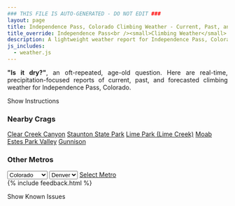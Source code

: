 ```yaml
---
### THIS FILE IS AUTO-GENERATED - DO NOT EDIT ###
layout: page
title: Independence Pass, Colorado Climbing Weather - Current, Past, and Forecasted Report
title_override: Independence Pass<br /><small>Climbing Weather</small>
description: A lightweight weather report for Independence Pass, Colorado. Optimized for slow internet connections.
js_includes:
  - weather.js
---
```


<section class="measure center lh-copy f5-ns f6 ph2 mv4" style="text-align: justify;">
<strong>"Is it dry?"</strong>, an oft-repeated, age-old question. Here are real-time,
precipitation-focused reports of current, past, and forecasted climbing weather for Independence Pass, Colorado.
</section>

<p id="settings-toggle" class="mw5 b center tc hover-light-red black-70 pointer">Show Instructions</p>
<section id="settings" class="overflow-hidden" style="display:none;">
    <div class="mv2 ph2 center">
        <div class="fn f6 tc pv2">
            <p class="measure lh-copy center"><strong>Show/hide hourly forecasts</strong> by clicking the desired day.</p>
            <hr class="mw5 p0 mv2 o-60 b0 bt b--light-red light-red bg-light-red">
            <p class="measure lh-copy center"><strong>Current and Past conditions</strong> are measured by the nearest weather station. <strong>Forecast conditions</strong> are calculated and polled separately.</p>
            <hr class="mw5 p0 mv2 o-60 b0 bt b--light-red light-red bg-light-red">
            <p class="measure lh-copy center"><strong>Having issues?</strong> Try <a id="clear-cache" class="no-underline relative fancy-link light-red hover-light-red" href="#">clearing the local cache</a>.</p>
            <hr class="mw5 p0 mv2 o-60 b0 bt b--light-red light-red bg-light-red">
            <p class="measure lh-copy center">Weather data sourced from <a class="no-underline fancy-link relative light-red" target="_blank" href="https://www.weather.gov/documentation/services-web-api">weather.gov</a>.</p>
        </div>
    </div>
</section>
<section id="weather" data-crag="independence-pass-colorado" class="mv4-ns mv3 ph2 center"></section>
<section id="nearby" class="tc lh-copy">
  <h3>Nearby Crags</h3>
<a class="nowrap no-underline fancy-link relative light-red mh3" href="/crags/clear-creek-canyon-colorado-weather.html">Clear Creek Canyon</a>
<a class="nowrap no-underline fancy-link relative light-red mh3" href="/crags/staunton-state-park-colorado-weather.html">Staunton State Park</a>
<a class="nowrap no-underline fancy-link relative light-red mh3" href="/crags/lime-park-lime-creek-colorado-weather.html">Lime Park (Lime Creek)</a>
<a class="nowrap no-underline fancy-link relative light-red mh3" href="/crags/moab-utah-weather.html">Moab</a>
<a class="nowrap no-underline fancy-link relative light-red mh3" href="/crags/estes-park-valley-colorado-weather.html">Estes Park Valley</a>
<a class="nowrap no-underline fancy-link relative light-red mh3" href="/crags/gunnison-colorado-weather.html">Gunnison</a>
</section>
<section id="nearby" class="tc lh-copy">
  <h3>Other Metros</h3>
  <select class="ma1 bg-near-white pa2" id="stateSel">
    <option value="Texas">Texas</option>
    <option value="Washington">Washington</option>
    <option value="Colorado" selected>Colorado</option>
    <option value="Tennessee">Tennessee</option>
    <option value="Utah">Utah</option>
    <option value="California">California</option>
  </select>
  <select class="ma1 bg-near-white pa2" id="citySel">
    <option value="Denver" selected>Denver</option>
  </select>
  <a id="selectMetro" class="f6 link dim ph3 pv2 ma1 dib white bg-light-red" href="/crags/denver-colorado-weather.html">Select Metro</a>
  <script>
    var states = [];
    states["Texas"] = "Austin"
    states["Washington"] = "Seattle"
    states["Colorado"] = "Denver"
    states["Tennessee"] = "Nashville"
    states["Utah"] = "Salt Lake City"
    states["California"] = "San Francisco|Los Angeles"
  </script>
</section>
{% include feedback.html %}
<p id="issues-toggle" class="mw5 b center tc hover-light-red black-70 pointer">Show Known Issues</p>
<section id="issues" class="overflow-hidden tc f6">
</section>

<script>
  var weekly_GJT_162_97 = {"updated":"2022-11-27T08:22:51+00:00","units":"us","forecastGenerator":"BaselineForecastGenerator","generatedAt":"2022-11-27T08:37:11+00:00","updateTime":"2022-11-27T08:22:51+00:00","validTimes":"2022-11-27T02:00:00+00:00/P7DT23H","elevation":{"unitCode":"wmoUnit:m","value":3250.9968},"periods":[{"number":1,"name":"Overnight","startTime":"2022-11-27T01:00:00-07:00","endTime":"2022-11-27T06:00:00-07:00","isDaytime":false,"temperature":11,"temperatureUnit":"F","temperatureTrend":null,"windSpeed":"5 to 10 mph","windDirection":"WNW","icon":"https://api.weather.gov/icons/land/night/snow,70?size=medium","shortForecast":"Snow Showers Likely","detailedForecast":"Snow showers likely. Cloudy, with a low around 11. West northwest wind 5 to 10 mph. Chance of precipitation is 70%. New snow accumulation of less than one inch possible."},{"number":2,"name":"Sunday","startTime":"2022-11-27T06:00:00-07:00","endTime":"2022-11-27T18:00:00-07:00","isDaytime":true,"temperature":28,"temperatureUnit":"F","temperatureTrend":null,"windSpeed":"10 to 20 mph","windDirection":"WNW","icon":"https://api.weather.gov/icons/land/day/snow,20/bkn?size=medium","shortForecast":"Slight Chance Snow Showers then Partly Sunny","detailedForecast":"A slight chance of snow showers before 8am. Partly sunny, with a high near 28. West northwest wind 10 to 20 mph, with gusts as high as 35 mph. Chance of precipitation is 20%. Little or no snow accumulation expected."},{"number":3,"name":"Sunday Night","startTime":"2022-11-27T18:00:00-07:00","endTime":"2022-11-28T06:00:00-07:00","isDaytime":false,"temperature":9,"temperatureUnit":"F","temperatureTrend":null,"windSpeed":"20 mph","windDirection":"WSW","icon":"https://api.weather.gov/icons/land/night/cold?size=medium","shortForecast":"Partly Cloudy","detailedForecast":"Partly cloudy, with a low around 9. West southwest wind around 20 mph, with gusts as high as 35 mph."},{"number":4,"name":"Monday","startTime":"2022-11-28T06:00:00-07:00","endTime":"2022-11-28T18:00:00-07:00","isDaytime":true,"temperature":30,"temperatureUnit":"F","temperatureTrend":null,"windSpeed":"20 to 35 mph","windDirection":"SW","icon":"https://api.weather.gov/icons/land/day/snow,30/blizzard,60?size=medium","shortForecast":"Snow Showers Likely And Patchy Blowing Snow","detailedForecast":"A chance of snow showers between 11am and 5pm, then snow showers likely and patchy blowing snow. Partly sunny, with a high near 30. Southwest wind 20 to 35 mph, with gusts as high as 55 mph. Chance of precipitation is 60%. New snow accumulation of around one inch possible."},{"number":5,"name":"Monday Night","startTime":"2022-11-28T18:00:00-07:00","endTime":"2022-11-29T06:00:00-07:00","isDaytime":false,"temperature":7,"temperatureUnit":"F","temperatureTrend":null,"windSpeed":"15 to 20 mph","windDirection":"WSW","icon":"https://api.weather.gov/icons/land/night/blizzard,90?size=medium","shortForecast":"Snow Showers And Patchy Blowing Snow","detailedForecast":"Snow showers and patchy blowing snow. Mostly cloudy, with a low around 7. West southwest wind 15 to 20 mph, with gusts as high as 35 mph. Chance of precipitation is 90%. New snow accumulation of 4 to 8 inches possible."},{"number":6,"name":"Tuesday","startTime":"2022-11-29T06:00:00-07:00","endTime":"2022-11-29T18:00:00-07:00","isDaytime":true,"temperature":16,"temperatureUnit":"F","temperatureTrend":null,"windSpeed":"15 to 20 mph","windDirection":"W","icon":"https://api.weather.gov/icons/land/day/blizzard,90/blizzard,70?size=medium","shortForecast":"Snow Showers And Patchy Blowing Snow","detailedForecast":"Snow showers before 7am, then snow showers and patchy blowing snow between 7am and 5pm. Cloudy, with a high near 16. Chance of precipitation is 90%. New snow accumulation of 2 to 4 inches possible."},{"number":7,"name":"Tuesday Night","startTime":"2022-11-29T18:00:00-07:00","endTime":"2022-11-30T06:00:00-07:00","isDaytime":false,"temperature":-8,"temperatureUnit":"F","temperatureTrend":null,"windSpeed":"15 mph","windDirection":"W","icon":"https://api.weather.gov/icons/land/night/cold?size=medium","shortForecast":"Partly Cloudy","detailedForecast":"Partly cloudy, with a low around -8."},{"number":8,"name":"Wednesday","startTime":"2022-11-30T06:00:00-07:00","endTime":"2022-11-30T18:00:00-07:00","isDaytime":true,"temperature":26,"temperatureUnit":"F","temperatureTrend":null,"windSpeed":"15 mph","windDirection":"WSW","icon":"https://api.weather.gov/icons/land/day/few?size=medium","shortForecast":"Sunny","detailedForecast":"Sunny, with a high near 26."},{"number":9,"name":"Wednesday Night","startTime":"2022-11-30T18:00:00-07:00","endTime":"2022-12-01T06:00:00-07:00","isDaytime":false,"temperature":9,"temperatureUnit":"F","temperatureTrend":null,"windSpeed":"15 to 20 mph","windDirection":"WSW","icon":"https://api.weather.gov/icons/land/night/cold/blizzard?size=medium","shortForecast":"Mostly Clear then Patchy Blowing Snow","detailedForecast":"Patchy blowing snow between 1am and 4am. Mostly clear, with a low around 9."},{"number":10,"name":"Thursday","startTime":"2022-12-01T06:00:00-07:00","endTime":"2022-12-01T18:00:00-07:00","isDaytime":true,"temperature":32,"temperatureUnit":"F","temperatureTrend":null,"windSpeed":"15 mph","windDirection":"WSW","icon":"https://api.weather.gov/icons/land/day/sct/snow?size=medium","shortForecast":"Mostly Sunny then Slight Chance Snow Showers","detailedForecast":"A slight chance of snow showers after 5pm. Mostly sunny, with a high near 32."},{"number":11,"name":"Thursday Night","startTime":"2022-12-01T18:00:00-07:00","endTime":"2022-12-02T06:00:00-07:00","isDaytime":false,"temperature":12,"temperatureUnit":"F","temperatureTrend":null,"windSpeed":"15 to 20 mph","windDirection":"WSW","icon":"https://api.weather.gov/icons/land/night/snow?size=medium","shortForecast":"Chance Snow Showers","detailedForecast":"A chance of snow showers. Mostly cloudy, with a low around 12. New snow accumulation of less than half an inch possible."},{"number":12,"name":"Friday","startTime":"2022-12-02T06:00:00-07:00","endTime":"2022-12-02T18:00:00-07:00","isDaytime":true,"temperature":26,"temperatureUnit":"F","temperatureTrend":null,"windSpeed":"15 to 20 mph","windDirection":"WSW","icon":"https://api.weather.gov/icons/land/day/blizzard?size=medium","shortForecast":"Chance Snow Showers And Patchy Blowing Snow","detailedForecast":"A chance of snow showers before 7am, then a chance of snow showers and patchy blowing snow. Mostly cloudy, with a high near 26. New snow accumulation of less than one inch possible."},{"number":13,"name":"Friday Night","startTime":"2022-12-02T18:00:00-07:00","endTime":"2022-12-03T06:00:00-07:00","isDaytime":false,"temperature":9,"temperatureUnit":"F","temperatureTrend":null,"windSpeed":"15 to 20 mph","windDirection":"WSW","icon":"https://api.weather.gov/icons/land/night/snow?size=medium","shortForecast":"Chance Snow Showers","detailedForecast":"A chance of snow showers. Mostly cloudy, with a low around 9. New snow accumulation of 1 to 2 inches possible."},{"number":14,"name":"Saturday","startTime":"2022-12-03T06:00:00-07:00","endTime":"2022-12-03T18:00:00-07:00","isDaytime":true,"temperature":29,"temperatureUnit":"F","temperatureTrend":null,"windSpeed":"15 to 20 mph","windDirection":"WSW","icon":"https://api.weather.gov/icons/land/day/blizzard?size=medium","shortForecast":"Chance Snow Showers And Patchy Blowing Snow","detailedForecast":"A chance of snow showers before 11am, then a chance of snow showers and patchy blowing snow. Partly sunny, with a high near 29. New snow accumulation of 1 to 2 inches possible."}]}
  var hourly_GJT_162_97 = {"@context":["https://geojson.org/geojson-ld/geojson-context.jsonld",{"@version":"1.1","wx":"https://api.weather.gov/ontology#","geo":"http://www.opengis.net/ont/geosparql#","unit":"http://codes.wmo.int/common/unit/","@vocab":"https://api.weather.gov/ontology#"}],"type":"Feature","geometry":{"type":"Polygon","coordinates":[[[-106.6339563,39.1280215],[-106.63151339999999,39.1059871],[-106.60305159999999,39.1078842],[-106.60548849999999,39.1299189],[-106.6339563,39.1280215]]]},"properties":{"updated":"2022-11-27T08:22:51+00:00","units":"us","forecastGenerator":"HourlyForecastGenerator","generatedAt":"2022-11-27T08:37:12+00:00","updateTime":"2022-11-27T08:22:51+00:00","validTimes":"2022-11-27T02:00:00+00:00/P7DT23H","elevation":{"unitCode":"wmoUnit:m","value":3250.9968},"periods":[{"number":1,"name":"","startTime":"2022-11-27T01:00:00-07:00","endTime":"2022-11-27T02:00:00-07:00","isDaytime":false,"temperature":18,"temperatureUnit":"F","temperatureTrend":null,"windSpeed":"5 mph","windDirection":"WNW","icon":"https://api.weather.gov/icons/land/night/snow,70?size=small","shortForecast":"Snow Showers Likely","detailedForecast":""},{"number":2,"name":"","startTime":"2022-11-27T02:00:00-07:00","endTime":"2022-11-27T03:00:00-07:00","isDaytime":false,"temperature":17,"temperatureUnit":"F","temperatureTrend":null,"windSpeed":"5 mph","windDirection":"WNW","icon":"https://api.weather.gov/icons/land/night/snow,70?size=small","shortForecast":"Snow Showers Likely","detailedForecast":""},{"number":3,"name":"","startTime":"2022-11-27T03:00:00-07:00","endTime":"2022-11-27T04:00:00-07:00","isDaytime":false,"temperature":16,"temperatureUnit":"F","temperatureTrend":null,"windSpeed":"5 mph","windDirection":"WNW","icon":"https://api.weather.gov/icons/land/night/snow,40?size=small","shortForecast":"Chance Snow Showers","detailedForecast":""},{"number":4,"name":"","startTime":"2022-11-27T04:00:00-07:00","endTime":"2022-11-27T05:00:00-07:00","isDaytime":false,"temperature":16,"temperatureUnit":"F","temperatureTrend":null,"windSpeed":"10 mph","windDirection":"WNW","icon":"https://api.weather.gov/icons/land/night/snow,20?size=small","shortForecast":"Slight Chance Snow Showers","detailedForecast":""},{"number":5,"name":"","startTime":"2022-11-27T05:00:00-07:00","endTime":"2022-11-27T06:00:00-07:00","isDaytime":false,"temperature":15,"temperatureUnit":"F","temperatureTrend":null,"windSpeed":"10 mph","windDirection":"NW","icon":"https://api.weather.gov/icons/land/night/snow,20?size=small","shortForecast":"Slight Chance Snow Showers","detailedForecast":""},{"number":6,"name":"","startTime":"2022-11-27T06:00:00-07:00","endTime":"2022-11-27T07:00:00-07:00","isDaytime":true,"temperature":14,"temperatureUnit":"F","temperatureTrend":null,"windSpeed":"10 mph","windDirection":"NW","icon":"https://api.weather.gov/icons/land/day/snow,20?size=small","shortForecast":"Slight Chance Snow Showers","detailedForecast":""},{"number":7,"name":"","startTime":"2022-11-27T07:00:00-07:00","endTime":"2022-11-27T08:00:00-07:00","isDaytime":true,"temperature":11,"temperatureUnit":"F","temperatureTrend":null,"windSpeed":"10 mph","windDirection":"NW","icon":"https://api.weather.gov/icons/land/day/snow,20?size=small","shortForecast":"Slight Chance Snow Showers","detailedForecast":""},{"number":8,"name":"","startTime":"2022-11-27T08:00:00-07:00","endTime":"2022-11-27T09:00:00-07:00","isDaytime":true,"temperature":12,"temperatureUnit":"F","temperatureTrend":null,"windSpeed":"10 mph","windDirection":"WNW","icon":"https://api.weather.gov/icons/land/day/bkn?size=small","shortForecast":"Mostly Cloudy","detailedForecast":""},{"number":9,"name":"","startTime":"2022-11-27T09:00:00-07:00","endTime":"2022-11-27T10:00:00-07:00","isDaytime":true,"temperature":15,"temperatureUnit":"F","temperatureTrend":null,"windSpeed":"15 mph","windDirection":"WNW","icon":"https://api.weather.gov/icons/land/day/bkn?size=small","shortForecast":"Partly Sunny","detailedForecast":""},{"number":10,"name":"","startTime":"2022-11-27T10:00:00-07:00","endTime":"2022-11-27T11:00:00-07:00","isDaytime":true,"temperature":19,"temperatureUnit":"F","temperatureTrend":null,"windSpeed":"15 mph","windDirection":"WNW","icon":"https://api.weather.gov/icons/land/day/sct?size=small","shortForecast":"Mostly Sunny","detailedForecast":""},{"number":11,"name":"","startTime":"2022-11-27T11:00:00-07:00","endTime":"2022-11-27T12:00:00-07:00","isDaytime":true,"temperature":24,"temperatureUnit":"F","temperatureTrend":null,"windSpeed":"15 mph","windDirection":"WNW","icon":"https://api.weather.gov/icons/land/day/sct?size=small","shortForecast":"Mostly Sunny","detailedForecast":""},{"number":12,"name":"","startTime":"2022-11-27T12:00:00-07:00","endTime":"2022-11-27T13:00:00-07:00","isDaytime":true,"temperature":27,"temperatureUnit":"F","temperatureTrend":null,"windSpeed":"15 mph","windDirection":"WNW","icon":"https://api.weather.gov/icons/land/day/sct?size=small","shortForecast":"Mostly Sunny","detailedForecast":""},{"number":13,"name":"","startTime":"2022-11-27T13:00:00-07:00","endTime":"2022-11-27T14:00:00-07:00","isDaytime":true,"temperature":28,"temperatureUnit":"F","temperatureTrend":null,"windSpeed":"20 mph","windDirection":"WNW","icon":"https://api.weather.gov/icons/land/day/sct?size=small","shortForecast":"Mostly Sunny","detailedForecast":""},{"number":14,"name":"","startTime":"2022-11-27T14:00:00-07:00","endTime":"2022-11-27T15:00:00-07:00","isDaytime":true,"temperature":28,"temperatureUnit":"F","temperatureTrend":null,"windSpeed":"20 mph","windDirection":"WNW","icon":"https://api.weather.gov/icons/land/day/sct?size=small","shortForecast":"Mostly Sunny","detailedForecast":""},{"number":15,"name":"","startTime":"2022-11-27T15:00:00-07:00","endTime":"2022-11-27T16:00:00-07:00","isDaytime":true,"temperature":26,"temperatureUnit":"F","temperatureTrend":null,"windSpeed":"20 mph","windDirection":"W","icon":"https://api.weather.gov/icons/land/day/sct?size=small","shortForecast":"Mostly Sunny","detailedForecast":""},{"number":16,"name":"","startTime":"2022-11-27T16:00:00-07:00","endTime":"2022-11-27T17:00:00-07:00","isDaytime":true,"temperature":22,"temperatureUnit":"F","temperatureTrend":null,"windSpeed":"20 mph","windDirection":"W","icon":"https://api.weather.gov/icons/land/day/bkn?size=small","shortForecast":"Partly Sunny","detailedForecast":""},{"number":17,"name":"","startTime":"2022-11-27T17:00:00-07:00","endTime":"2022-11-27T18:00:00-07:00","isDaytime":true,"temperature":18,"temperatureUnit":"F","temperatureTrend":null,"windSpeed":"20 mph","windDirection":"W","icon":"https://api.weather.gov/icons/land/day/bkn?size=small","shortForecast":"Partly Sunny","detailedForecast":""},{"number":18,"name":"","startTime":"2022-11-27T18:00:00-07:00","endTime":"2022-11-27T19:00:00-07:00","isDaytime":false,"temperature":14,"temperatureUnit":"F","temperatureTrend":null,"windSpeed":"20 mph","windDirection":"W","icon":"https://api.weather.gov/icons/land/night/sct?size=small","shortForecast":"Partly Cloudy","detailedForecast":""},{"number":19,"name":"","startTime":"2022-11-27T19:00:00-07:00","endTime":"2022-11-27T20:00:00-07:00","isDaytime":false,"temperature":12,"temperatureUnit":"F","temperatureTrend":null,"windSpeed":"20 mph","windDirection":"W","icon":"https://api.weather.gov/icons/land/night/sct?size=small","shortForecast":"Partly Cloudy","detailedForecast":""},{"number":20,"name":"","startTime":"2022-11-27T20:00:00-07:00","endTime":"2022-11-27T21:00:00-07:00","isDaytime":false,"temperature":10,"temperatureUnit":"F","temperatureTrend":null,"windSpeed":"20 mph","windDirection":"W","icon":"https://api.weather.gov/icons/land/night/cold?size=small","shortForecast":"Partly Cloudy","detailedForecast":""},{"number":21,"name":"","startTime":"2022-11-27T21:00:00-07:00","endTime":"2022-11-27T22:00:00-07:00","isDaytime":false,"temperature":10,"temperatureUnit":"F","temperatureTrend":null,"windSpeed":"20 mph","windDirection":"W","icon":"https://api.weather.gov/icons/land/night/cold?size=small","shortForecast":"Partly Cloudy","detailedForecast":""},{"number":22,"name":"","startTime":"2022-11-27T22:00:00-07:00","endTime":"2022-11-27T23:00:00-07:00","isDaytime":false,"temperature":10,"temperatureUnit":"F","temperatureTrend":null,"windSpeed":"20 mph","windDirection":"W","icon":"https://api.weather.gov/icons/land/night/cold?size=small","shortForecast":"Partly Cloudy","detailedForecast":""},{"number":23,"name":"","startTime":"2022-11-27T23:00:00-07:00","endTime":"2022-11-28T00:00:00-07:00","isDaytime":false,"temperature":10,"temperatureUnit":"F","temperatureTrend":null,"windSpeed":"20 mph","windDirection":"W","icon":"https://api.weather.gov/icons/land/night/cold?size=small","shortForecast":"Partly Cloudy","detailedForecast":""},{"number":24,"name":"","startTime":"2022-11-28T00:00:00-07:00","endTime":"2022-11-28T01:00:00-07:00","isDaytime":false,"temperature":10,"temperatureUnit":"F","temperatureTrend":null,"windSpeed":"20 mph","windDirection":"WSW","icon":"https://api.weather.gov/icons/land/night/cold?size=small","shortForecast":"Mostly Clear","detailedForecast":""},{"number":25,"name":"","startTime":"2022-11-28T01:00:00-07:00","endTime":"2022-11-28T02:00:00-07:00","isDaytime":false,"temperature":10,"temperatureUnit":"F","temperatureTrend":null,"windSpeed":"20 mph","windDirection":"WSW","icon":"https://api.weather.gov/icons/land/night/cold?size=small","shortForecast":"Mostly Clear","detailedForecast":""},{"number":26,"name":"","startTime":"2022-11-28T02:00:00-07:00","endTime":"2022-11-28T03:00:00-07:00","isDaytime":false,"temperature":9,"temperatureUnit":"F","temperatureTrend":null,"windSpeed":"20 mph","windDirection":"WSW","icon":"https://api.weather.gov/icons/land/night/cold?size=small","shortForecast":"Partly Cloudy","detailedForecast":""},{"number":27,"name":"","startTime":"2022-11-28T03:00:00-07:00","endTime":"2022-11-28T04:00:00-07:00","isDaytime":false,"temperature":10,"temperatureUnit":"F","temperatureTrend":null,"windSpeed":"20 mph","windDirection":"WSW","icon":"https://api.weather.gov/icons/land/night/cold?size=small","shortForecast":"Partly Cloudy","detailedForecast":""},{"number":28,"name":"","startTime":"2022-11-28T04:00:00-07:00","endTime":"2022-11-28T05:00:00-07:00","isDaytime":false,"temperature":10,"temperatureUnit":"F","temperatureTrend":null,"windSpeed":"20 mph","windDirection":"SW","icon":"https://api.weather.gov/icons/land/night/cold?size=small","shortForecast":"Partly Cloudy","detailedForecast":""},{"number":29,"name":"","startTime":"2022-11-28T05:00:00-07:00","endTime":"2022-11-28T06:00:00-07:00","isDaytime":false,"temperature":10,"temperatureUnit":"F","temperatureTrend":null,"windSpeed":"20 mph","windDirection":"SW","icon":"https://api.weather.gov/icons/land/night/cold?size=small","shortForecast":"Partly Cloudy","detailedForecast":""},{"number":30,"name":"","startTime":"2022-11-28T06:00:00-07:00","endTime":"2022-11-28T07:00:00-07:00","isDaytime":true,"temperature":9,"temperatureUnit":"F","temperatureTrend":null,"windSpeed":"20 mph","windDirection":"SW","icon":"https://api.weather.gov/icons/land/day/cold?size=small","shortForecast":"Mostly Sunny","detailedForecast":""},{"number":31,"name":"","startTime":"2022-11-28T07:00:00-07:00","endTime":"2022-11-28T08:00:00-07:00","isDaytime":true,"temperature":10,"temperatureUnit":"F","temperatureTrend":null,"windSpeed":"20 mph","windDirection":"SW","icon":"https://api.weather.gov/icons/land/day/cold?size=small","shortForecast":"Mostly Sunny","detailedForecast":""},{"number":32,"name":"","startTime":"2022-11-28T08:00:00-07:00","endTime":"2022-11-28T09:00:00-07:00","isDaytime":true,"temperature":12,"temperatureUnit":"F","temperatureTrend":null,"windSpeed":"20 mph","windDirection":"SW","icon":"https://api.weather.gov/icons/land/day/sct?size=small","shortForecast":"Mostly Sunny","detailedForecast":""},{"number":33,"name":"","startTime":"2022-11-28T09:00:00-07:00","endTime":"2022-11-28T10:00:00-07:00","isDaytime":true,"temperature":16,"temperatureUnit":"F","temperatureTrend":null,"windSpeed":"25 mph","windDirection":"SW","icon":"https://api.weather.gov/icons/land/day/wind_sct?size=small","shortForecast":"Mostly Sunny","detailedForecast":""},{"number":34,"name":"","startTime":"2022-11-28T10:00:00-07:00","endTime":"2022-11-28T11:00:00-07:00","isDaytime":true,"temperature":22,"temperatureUnit":"F","temperatureTrend":null,"windSpeed":"30 mph","windDirection":"WSW","icon":"https://api.weather.gov/icons/land/day/wind_sct?size=small","shortForecast":"Mostly Sunny","detailedForecast":""},{"number":35,"name":"","startTime":"2022-11-28T11:00:00-07:00","endTime":"2022-11-28T12:00:00-07:00","isDaytime":true,"temperature":27,"temperatureUnit":"F","temperatureTrend":null,"windSpeed":"30 mph","windDirection":"WSW","icon":"https://api.weather.gov/icons/land/day/snow?size=small","shortForecast":"Chance Snow Showers","detailedForecast":""},{"number":36,"name":"","startTime":"2022-11-28T12:00:00-07:00","endTime":"2022-11-28T13:00:00-07:00","isDaytime":true,"temperature":30,"temperatureUnit":"F","temperatureTrend":null,"windSpeed":"35 mph","windDirection":"WSW","icon":"https://api.weather.gov/icons/land/day/snow?size=small","shortForecast":"Chance Snow Showers","detailedForecast":""},{"number":37,"name":"","startTime":"2022-11-28T13:00:00-07:00","endTime":"2022-11-28T14:00:00-07:00","isDaytime":true,"temperature":30,"temperatureUnit":"F","temperatureTrend":null,"windSpeed":"35 mph","windDirection":"WSW","icon":"https://api.weather.gov/icons/land/day/snow?size=small","shortForecast":"Chance Snow Showers","detailedForecast":""},{"number":38,"name":"","startTime":"2022-11-28T14:00:00-07:00","endTime":"2022-11-28T15:00:00-07:00","isDaytime":true,"temperature":29,"temperatureUnit":"F","temperatureTrend":null,"windSpeed":"35 mph","windDirection":"WSW","icon":"https://api.weather.gov/icons/land/day/snow?size=small","shortForecast":"Chance Snow Showers","detailedForecast":""},{"number":39,"name":"","startTime":"2022-11-28T15:00:00-07:00","endTime":"2022-11-28T16:00:00-07:00","isDaytime":true,"temperature":26,"temperatureUnit":"F","temperatureTrend":null,"windSpeed":"30 mph","windDirection":"WSW","icon":"https://api.weather.gov/icons/land/day/snow?size=small","shortForecast":"Chance Snow Showers","detailedForecast":""},{"number":40,"name":"","startTime":"2022-11-28T16:00:00-07:00","endTime":"2022-11-28T17:00:00-07:00","isDaytime":true,"temperature":22,"temperatureUnit":"F","temperatureTrend":null,"windSpeed":"30 mph","windDirection":"WSW","icon":"https://api.weather.gov/icons/land/day/snow?size=small","shortForecast":"Chance Snow Showers","detailedForecast":""},{"number":41,"name":"","startTime":"2022-11-28T17:00:00-07:00","endTime":"2022-11-28T18:00:00-07:00","isDaytime":true,"temperature":19,"temperatureUnit":"F","temperatureTrend":null,"windSpeed":"30 mph","windDirection":"WSW","icon":"https://api.weather.gov/icons/land/day/blizzard?size=small","shortForecast":"Snow Showers Likely And Patchy Blowing Snow","detailedForecast":""},{"number":42,"name":"","startTime":"2022-11-28T18:00:00-07:00","endTime":"2022-11-28T19:00:00-07:00","isDaytime":false,"temperature":17,"temperatureUnit":"F","temperatureTrend":null,"windSpeed":"20 mph","windDirection":"WSW","icon":"https://api.weather.gov/icons/land/night/blizzard?size=small","shortForecast":"Snow Showers Likely And Patchy Blowing Snow","detailedForecast":""},{"number":43,"name":"","startTime":"2022-11-28T19:00:00-07:00","endTime":"2022-11-28T20:00:00-07:00","isDaytime":false,"temperature":16,"temperatureUnit":"F","temperatureTrend":null,"windSpeed":"20 mph","windDirection":"WSW","icon":"https://api.weather.gov/icons/land/night/blizzard?size=small","shortForecast":"Snow Showers Likely And Patchy Blowing Snow","detailedForecast":""},{"number":44,"name":"","startTime":"2022-11-28T20:00:00-07:00","endTime":"2022-11-28T21:00:00-07:00","isDaytime":false,"temperature":15,"temperatureUnit":"F","temperatureTrend":null,"windSpeed":"20 mph","windDirection":"WSW","icon":"https://api.weather.gov/icons/land/night/blizzard?size=small","shortForecast":"Snow Showers Likely And Patchy Blowing Snow","detailedForecast":""},{"number":45,"name":"","startTime":"2022-11-28T21:00:00-07:00","endTime":"2022-11-28T22:00:00-07:00","isDaytime":false,"temperature":16,"temperatureUnit":"F","temperatureTrend":null,"windSpeed":"20 mph","windDirection":"WSW","icon":"https://api.weather.gov/icons/land/night/blizzard?size=small","shortForecast":"Snow Showers Likely And Patchy Blowing Snow","detailedForecast":""},{"number":46,"name":"","startTime":"2022-11-28T22:00:00-07:00","endTime":"2022-11-28T23:00:00-07:00","isDaytime":false,"temperature":16,"temperatureUnit":"F","temperatureTrend":null,"windSpeed":"20 mph","windDirection":"WSW","icon":"https://api.weather.gov/icons/land/night/blizzard?size=small","shortForecast":"Snow Showers Likely And Patchy Blowing Snow","detailedForecast":""},{"number":47,"name":"","startTime":"2022-11-28T23:00:00-07:00","endTime":"2022-11-29T00:00:00-07:00","isDaytime":false,"temperature":16,"temperatureUnit":"F","temperatureTrend":null,"windSpeed":"20 mph","windDirection":"WSW","icon":"https://api.weather.gov/icons/land/night/blizzard?size=small","shortForecast":"Snow Showers And Patchy Blowing Snow","detailedForecast":""},{"number":48,"name":"","startTime":"2022-11-29T00:00:00-07:00","endTime":"2022-11-29T01:00:00-07:00","isDaytime":false,"temperature":15,"temperatureUnit":"F","temperatureTrend":null,"windSpeed":"20 mph","windDirection":"WSW","icon":"https://api.weather.gov/icons/land/night/blizzard?size=small","shortForecast":"Snow Showers And Patchy Blowing Snow","detailedForecast":""},{"number":49,"name":"","startTime":"2022-11-29T01:00:00-07:00","endTime":"2022-11-29T02:00:00-07:00","isDaytime":false,"temperature":14,"temperatureUnit":"F","temperatureTrend":null,"windSpeed":"20 mph","windDirection":"WSW","icon":"https://api.weather.gov/icons/land/night/blizzard?size=small","shortForecast":"Snow Showers And Patchy Blowing Snow","detailedForecast":""},{"number":50,"name":"","startTime":"2022-11-29T02:00:00-07:00","endTime":"2022-11-29T03:00:00-07:00","isDaytime":false,"temperature":14,"temperatureUnit":"F","temperatureTrend":null,"windSpeed":"20 mph","windDirection":"WSW","icon":"https://api.weather.gov/icons/land/night/blizzard?size=small","shortForecast":"Snow Showers And Patchy Blowing Snow","detailedForecast":""},{"number":51,"name":"","startTime":"2022-11-29T03:00:00-07:00","endTime":"2022-11-29T04:00:00-07:00","isDaytime":false,"temperature":12,"temperatureUnit":"F","temperatureTrend":null,"windSpeed":"20 mph","windDirection":"WSW","icon":"https://api.weather.gov/icons/land/night/blizzard?size=small","shortForecast":"Snow Showers And Patchy Blowing Snow","detailedForecast":""},{"number":52,"name":"","startTime":"2022-11-29T04:00:00-07:00","endTime":"2022-11-29T05:00:00-07:00","isDaytime":false,"temperature":11,"temperatureUnit":"F","temperatureTrend":null,"windSpeed":"20 mph","windDirection":"WSW","icon":"https://api.weather.gov/icons/land/night/snow?size=small","shortForecast":"Snow Showers","detailedForecast":""},{"number":53,"name":"","startTime":"2022-11-29T05:00:00-07:00","endTime":"2022-11-29T06:00:00-07:00","isDaytime":false,"temperature":10,"temperatureUnit":"F","temperatureTrend":null,"windSpeed":"15 mph","windDirection":"WSW","icon":"https://api.weather.gov/icons/land/night/snow?size=small","shortForecast":"Snow Showers","detailedForecast":""},{"number":54,"name":"","startTime":"2022-11-29T06:00:00-07:00","endTime":"2022-11-29T07:00:00-07:00","isDaytime":true,"temperature":9,"temperatureUnit":"F","temperatureTrend":null,"windSpeed":"15 mph","windDirection":"WSW","icon":"https://api.weather.gov/icons/land/day/snow?size=small","shortForecast":"Snow Showers","detailedForecast":""},{"number":55,"name":"","startTime":"2022-11-29T07:00:00-07:00","endTime":"2022-11-29T08:00:00-07:00","isDaytime":true,"temperature":16,"temperatureUnit":"F","temperatureTrend":null,"windSpeed":"20 mph","windDirection":"W","icon":"https://api.weather.gov/icons/land/day/blizzard?size=small","shortForecast":"Snow Showers And Patchy Blowing Snow","detailedForecast":""},{"number":56,"name":"","startTime":"2022-11-29T08:00:00-07:00","endTime":"2022-11-29T09:00:00-07:00","isDaytime":true,"temperature":7,"temperatureUnit":"F","temperatureTrend":null,"windSpeed":"20 mph","windDirection":"W","icon":"https://api.weather.gov/icons/land/day/blizzard?size=small","shortForecast":"Snow Showers And Patchy Blowing Snow","detailedForecast":""},{"number":57,"name":"","startTime":"2022-11-29T09:00:00-07:00","endTime":"2022-11-29T10:00:00-07:00","isDaytime":true,"temperature":15,"temperatureUnit":"F","temperatureTrend":null,"windSpeed":"20 mph","windDirection":"W","icon":"https://api.weather.gov/icons/land/day/blizzard?size=small","shortForecast":"Snow Showers And Patchy Blowing Snow","detailedForecast":""},{"number":58,"name":"","startTime":"2022-11-29T10:00:00-07:00","endTime":"2022-11-29T11:00:00-07:00","isDaytime":true,"temperature":14,"temperatureUnit":"F","temperatureTrend":null,"windSpeed":"15 mph","windDirection":"W","icon":"https://api.weather.gov/icons/land/day/blizzard?size=small","shortForecast":"Snow Showers And Patchy Blowing Snow","detailedForecast":""},{"number":59,"name":"","startTime":"2022-11-29T11:00:00-07:00","endTime":"2022-11-29T12:00:00-07:00","isDaytime":true,"temperature":14,"temperatureUnit":"F","temperatureTrend":null,"windSpeed":"15 mph","windDirection":"W","icon":"https://api.weather.gov/icons/land/day/blizzard?size=small","shortForecast":"Snow Showers Likely And Patchy Blowing Snow","detailedForecast":""},{"number":60,"name":"","startTime":"2022-11-29T12:00:00-07:00","endTime":"2022-11-29T13:00:00-07:00","isDaytime":true,"temperature":13,"temperatureUnit":"F","temperatureTrend":null,"windSpeed":"15 mph","windDirection":"W","icon":"https://api.weather.gov/icons/land/day/blizzard?size=small","shortForecast":"Snow Showers Likely And Patchy Blowing Snow","detailedForecast":""},{"number":61,"name":"","startTime":"2022-11-29T13:00:00-07:00","endTime":"2022-11-29T14:00:00-07:00","isDaytime":true,"temperature":12,"temperatureUnit":"F","temperatureTrend":null,"windSpeed":"15 mph","windDirection":"W","icon":"https://api.weather.gov/icons/land/day/blizzard?size=small","shortForecast":"Snow Showers Likely And Patchy Blowing Snow","detailedForecast":""},{"number":62,"name":"","startTime":"2022-11-29T14:00:00-07:00","endTime":"2022-11-29T15:00:00-07:00","isDaytime":true,"temperature":10,"temperatureUnit":"F","temperatureTrend":null,"windSpeed":"15 mph","windDirection":"W","icon":"https://api.weather.gov/icons/land/day/blizzard?size=small","shortForecast":"Snow Showers Likely And Patchy Blowing Snow","detailedForecast":""},{"number":63,"name":"","startTime":"2022-11-29T15:00:00-07:00","endTime":"2022-11-29T16:00:00-07:00","isDaytime":true,"temperature":8,"temperatureUnit":"F","temperatureTrend":null,"windSpeed":"15 mph","windDirection":"W","icon":"https://api.weather.gov/icons/land/day/blizzard?size=small","shortForecast":"Snow Showers Likely And Patchy Blowing Snow","detailedForecast":""},{"number":64,"name":"","startTime":"2022-11-29T16:00:00-07:00","endTime":"2022-11-29T17:00:00-07:00","isDaytime":true,"temperature":6,"temperatureUnit":"F","temperatureTrend":null,"windSpeed":"20 mph","windDirection":"W","icon":"https://api.weather.gov/icons/land/day/blizzard?size=small","shortForecast":"Snow Showers Likely And Patchy Blowing Snow","detailedForecast":""},{"number":65,"name":"","startTime":"2022-11-29T17:00:00-07:00","endTime":"2022-11-29T18:00:00-07:00","isDaytime":true,"temperature":4,"temperatureUnit":"F","temperatureTrend":null,"windSpeed":"20 mph","windDirection":"W","icon":"https://api.weather.gov/icons/land/day/cold?size=small","shortForecast":"Mostly Cloudy","detailedForecast":""},{"number":66,"name":"","startTime":"2022-11-29T18:00:00-07:00","endTime":"2022-11-29T19:00:00-07:00","isDaytime":false,"temperature":1,"temperatureUnit":"F","temperatureTrend":null,"windSpeed":"15 mph","windDirection":"W","icon":"https://api.weather.gov/icons/land/night/cold?size=small","shortForecast":"Mostly Cloudy","detailedForecast":""},{"number":67,"name":"","startTime":"2022-11-29T19:00:00-07:00","endTime":"2022-11-29T20:00:00-07:00","isDaytime":false,"temperature":-1,"temperatureUnit":"F","temperatureTrend":null,"windSpeed":"15 mph","windDirection":"W","icon":"https://api.weather.gov/icons/land/night/cold?size=small","shortForecast":"Mostly Cloudy","detailedForecast":""},{"number":68,"name":"","startTime":"2022-11-29T20:00:00-07:00","endTime":"2022-11-29T21:00:00-07:00","isDaytime":false,"temperature":-3,"temperatureUnit":"F","temperatureTrend":null,"windSpeed":"15 mph","windDirection":"W","icon":"https://api.weather.gov/icons/land/night/cold?size=small","shortForecast":"Mostly Cloudy","detailedForecast":""},{"number":69,"name":"","startTime":"2022-11-29T21:00:00-07:00","endTime":"2022-11-29T22:00:00-07:00","isDaytime":false,"temperature":-5,"temperatureUnit":"F","temperatureTrend":null,"windSpeed":"15 mph","windDirection":"W","icon":"https://api.weather.gov/icons/land/night/cold?size=small","shortForecast":"Mostly Cloudy","detailedForecast":""},{"number":70,"name":"","startTime":"2022-11-29T22:00:00-07:00","endTime":"2022-11-29T23:00:00-07:00","isDaytime":false,"temperature":-7,"temperatureUnit":"F","temperatureTrend":null,"windSpeed":"15 mph","windDirection":"W","icon":"https://api.weather.gov/icons/land/night/cold?size=small","shortForecast":"Partly Cloudy","detailedForecast":""},{"number":71,"name":"","startTime":"2022-11-29T23:00:00-07:00","endTime":"2022-11-30T00:00:00-07:00","isDaytime":false,"temperature":-8,"temperatureUnit":"F","temperatureTrend":null,"windSpeed":"15 mph","windDirection":"W","icon":"https://api.weather.gov/icons/land/night/cold?size=small","shortForecast":"Partly Cloudy","detailedForecast":""},{"number":72,"name":"","startTime":"2022-11-30T00:00:00-07:00","endTime":"2022-11-30T01:00:00-07:00","isDaytime":false,"temperature":-8,"temperatureUnit":"F","temperatureTrend":null,"windSpeed":"15 mph","windDirection":"W","icon":"https://api.weather.gov/icons/land/night/cold?size=small","shortForecast":"Partly Cloudy","detailedForecast":""},{"number":73,"name":"","startTime":"2022-11-30T01:00:00-07:00","endTime":"2022-11-30T02:00:00-07:00","isDaytime":false,"temperature":-7,"temperatureUnit":"F","temperatureTrend":null,"windSpeed":"15 mph","windDirection":"WSW","icon":"https://api.weather.gov/icons/land/night/cold?size=small","shortForecast":"Partly Cloudy","detailedForecast":""},{"number":74,"name":"","startTime":"2022-11-30T02:00:00-07:00","endTime":"2022-11-30T03:00:00-07:00","isDaytime":false,"temperature":-7,"temperatureUnit":"F","temperatureTrend":null,"windSpeed":"15 mph","windDirection":"WSW","icon":"https://api.weather.gov/icons/land/night/cold?size=small","shortForecast":"Mostly Clear","detailedForecast":""},{"number":75,"name":"","startTime":"2022-11-30T03:00:00-07:00","endTime":"2022-11-30T04:00:00-07:00","isDaytime":false,"temperature":-6,"temperatureUnit":"F","temperatureTrend":null,"windSpeed":"15 mph","windDirection":"WSW","icon":"https://api.weather.gov/icons/land/night/cold?size=small","shortForecast":"Mostly Clear","detailedForecast":""},{"number":76,"name":"","startTime":"2022-11-30T04:00:00-07:00","endTime":"2022-11-30T05:00:00-07:00","isDaytime":false,"temperature":-6,"temperatureUnit":"F","temperatureTrend":null,"windSpeed":"15 mph","windDirection":"WSW","icon":"https://api.weather.gov/icons/land/night/cold?size=small","shortForecast":"Mostly Clear","detailedForecast":""},{"number":77,"name":"","startTime":"2022-11-30T05:00:00-07:00","endTime":"2022-11-30T06:00:00-07:00","isDaytime":false,"temperature":-4,"temperatureUnit":"F","temperatureTrend":null,"windSpeed":"15 mph","windDirection":"WSW","icon":"https://api.weather.gov/icons/land/night/cold?size=small","shortForecast":"Mostly Clear","detailedForecast":""},{"number":78,"name":"","startTime":"2022-11-30T06:00:00-07:00","endTime":"2022-11-30T07:00:00-07:00","isDaytime":true,"temperature":-1,"temperatureUnit":"F","temperatureTrend":null,"windSpeed":"15 mph","windDirection":"WSW","icon":"https://api.weather.gov/icons/land/day/cold?size=small","shortForecast":"Sunny","detailedForecast":""},{"number":79,"name":"","startTime":"2022-11-30T07:00:00-07:00","endTime":"2022-11-30T08:00:00-07:00","isDaytime":true,"temperature":4,"temperatureUnit":"F","temperatureTrend":null,"windSpeed":"15 mph","windDirection":"WSW","icon":"https://api.weather.gov/icons/land/day/cold?size=small","shortForecast":"Sunny","detailedForecast":""},{"number":80,"name":"","startTime":"2022-11-30T08:00:00-07:00","endTime":"2022-11-30T09:00:00-07:00","isDaytime":true,"temperature":10,"temperatureUnit":"F","temperatureTrend":null,"windSpeed":"15 mph","windDirection":"WSW","icon":"https://api.weather.gov/icons/land/day/cold?size=small","shortForecast":"Mostly Sunny","detailedForecast":""},{"number":81,"name":"","startTime":"2022-11-30T09:00:00-07:00","endTime":"2022-11-30T10:00:00-07:00","isDaytime":true,"temperature":16,"temperatureUnit":"F","temperatureTrend":null,"windSpeed":"15 mph","windDirection":"WSW","icon":"https://api.weather.gov/icons/land/day/sct?size=small","shortForecast":"Mostly Sunny","detailedForecast":""},{"number":82,"name":"","startTime":"2022-11-30T10:00:00-07:00","endTime":"2022-11-30T11:00:00-07:00","isDaytime":true,"temperature":21,"temperatureUnit":"F","temperatureTrend":null,"windSpeed":"15 mph","windDirection":"WSW","icon":"https://api.weather.gov/icons/land/day/few?size=small","shortForecast":"Sunny","detailedForecast":""},{"number":83,"name":"","startTime":"2022-11-30T11:00:00-07:00","endTime":"2022-11-30T12:00:00-07:00","isDaytime":true,"temperature":24,"temperatureUnit":"F","temperatureTrend":null,"windSpeed":"15 mph","windDirection":"WSW","icon":"https://api.weather.gov/icons/land/day/few?size=small","shortForecast":"Sunny","detailedForecast":""},{"number":84,"name":"","startTime":"2022-11-30T12:00:00-07:00","endTime":"2022-11-30T13:00:00-07:00","isDaytime":true,"temperature":26,"temperatureUnit":"F","temperatureTrend":null,"windSpeed":"15 mph","windDirection":"WSW","icon":"https://api.weather.gov/icons/land/day/few?size=small","shortForecast":"Sunny","detailedForecast":""},{"number":85,"name":"","startTime":"2022-11-30T13:00:00-07:00","endTime":"2022-11-30T14:00:00-07:00","isDaytime":true,"temperature":26,"temperatureUnit":"F","temperatureTrend":null,"windSpeed":"15 mph","windDirection":"WSW","icon":"https://api.weather.gov/icons/land/day/few?size=small","shortForecast":"Sunny","detailedForecast":""},{"number":86,"name":"","startTime":"2022-11-30T14:00:00-07:00","endTime":"2022-11-30T15:00:00-07:00","isDaytime":true,"temperature":25,"temperatureUnit":"F","temperatureTrend":null,"windSpeed":"15 mph","windDirection":"WSW","icon":"https://api.weather.gov/icons/land/day/few?size=small","shortForecast":"Sunny","detailedForecast":""},{"number":87,"name":"","startTime":"2022-11-30T15:00:00-07:00","endTime":"2022-11-30T16:00:00-07:00","isDaytime":true,"temperature":22,"temperatureUnit":"F","temperatureTrend":null,"windSpeed":"15 mph","windDirection":"WSW","icon":"https://api.weather.gov/icons/land/day/few?size=small","shortForecast":"Sunny","detailedForecast":""},{"number":88,"name":"","startTime":"2022-11-30T16:00:00-07:00","endTime":"2022-11-30T17:00:00-07:00","isDaytime":true,"temperature":19,"temperatureUnit":"F","temperatureTrend":null,"windSpeed":"15 mph","windDirection":"WSW","icon":"https://api.weather.gov/icons/land/day/few?size=small","shortForecast":"Sunny","detailedForecast":""},{"number":89,"name":"","startTime":"2022-11-30T17:00:00-07:00","endTime":"2022-11-30T18:00:00-07:00","isDaytime":true,"temperature":17,"temperatureUnit":"F","temperatureTrend":null,"windSpeed":"15 mph","windDirection":"WSW","icon":"https://api.weather.gov/icons/land/day/few?size=small","shortForecast":"Sunny","detailedForecast":""},{"number":90,"name":"","startTime":"2022-11-30T18:00:00-07:00","endTime":"2022-11-30T19:00:00-07:00","isDaytime":false,"temperature":15,"temperatureUnit":"F","temperatureTrend":null,"windSpeed":"15 mph","windDirection":"WSW","icon":"https://api.weather.gov/icons/land/night/few?size=small","shortForecast":"Mostly Clear","detailedForecast":""},{"number":91,"name":"","startTime":"2022-11-30T19:00:00-07:00","endTime":"2022-11-30T20:00:00-07:00","isDaytime":false,"temperature":13,"temperatureUnit":"F","temperatureTrend":null,"windSpeed":"15 mph","windDirection":"WSW","icon":"https://api.weather.gov/icons/land/night/few?size=small","shortForecast":"Mostly Clear","detailedForecast":""},{"number":92,"name":"","startTime":"2022-11-30T20:00:00-07:00","endTime":"2022-11-30T21:00:00-07:00","isDaytime":false,"temperature":12,"temperatureUnit":"F","temperatureTrend":null,"windSpeed":"15 mph","windDirection":"WSW","icon":"https://api.weather.gov/icons/land/night/few?size=small","shortForecast":"Mostly Clear","detailedForecast":""},{"number":93,"name":"","startTime":"2022-11-30T21:00:00-07:00","endTime":"2022-11-30T22:00:00-07:00","isDaytime":false,"temperature":11,"temperatureUnit":"F","temperatureTrend":null,"windSpeed":"15 mph","windDirection":"WSW","icon":"https://api.weather.gov/icons/land/night/few?size=small","shortForecast":"Mostly Clear","detailedForecast":""},{"number":94,"name":"","startTime":"2022-11-30T22:00:00-07:00","endTime":"2022-11-30T23:00:00-07:00","isDaytime":false,"temperature":11,"temperatureUnit":"F","temperatureTrend":null,"windSpeed":"15 mph","windDirection":"WSW","icon":"https://api.weather.gov/icons/land/night/few?size=small","shortForecast":"Mostly Clear","detailedForecast":""},{"number":95,"name":"","startTime":"2022-11-30T23:00:00-07:00","endTime":"2022-12-01T00:00:00-07:00","isDaytime":false,"temperature":10,"temperatureUnit":"F","temperatureTrend":null,"windSpeed":"15 mph","windDirection":"WSW","icon":"https://api.weather.gov/icons/land/night/cold?size=small","shortForecast":"Mostly Clear","detailedForecast":""},{"number":96,"name":"","startTime":"2022-12-01T00:00:00-07:00","endTime":"2022-12-01T01:00:00-07:00","isDaytime":false,"temperature":10,"temperatureUnit":"F","temperatureTrend":null,"windSpeed":"15 mph","windDirection":"WSW","icon":"https://api.weather.gov/icons/land/night/cold?size=small","shortForecast":"Mostly Clear","detailedForecast":""},{"number":97,"name":"","startTime":"2022-12-01T01:00:00-07:00","endTime":"2022-12-01T02:00:00-07:00","isDaytime":false,"temperature":9,"temperatureUnit":"F","temperatureTrend":null,"windSpeed":"15 mph","windDirection":"WSW","icon":"https://api.weather.gov/icons/land/night/blizzard?size=small","shortForecast":"Patchy Blowing Snow","detailedForecast":""},{"number":98,"name":"","startTime":"2022-12-01T02:00:00-07:00","endTime":"2022-12-01T03:00:00-07:00","isDaytime":false,"temperature":9,"temperatureUnit":"F","temperatureTrend":null,"windSpeed":"20 mph","windDirection":"WSW","icon":"https://api.weather.gov/icons/land/night/blizzard?size=small","shortForecast":"Patchy Blowing Snow","detailedForecast":""},{"number":99,"name":"","startTime":"2022-12-01T03:00:00-07:00","endTime":"2022-12-01T04:00:00-07:00","isDaytime":false,"temperature":9,"temperatureUnit":"F","temperatureTrend":null,"windSpeed":"20 mph","windDirection":"WSW","icon":"https://api.weather.gov/icons/land/night/blizzard?size=small","shortForecast":"Patchy Blowing Snow","detailedForecast":""},{"number":100,"name":"","startTime":"2022-12-01T04:00:00-07:00","endTime":"2022-12-01T05:00:00-07:00","isDaytime":false,"temperature":10,"temperatureUnit":"F","temperatureTrend":null,"windSpeed":"15 mph","windDirection":"W","icon":"https://api.weather.gov/icons/land/night/cold?size=small","shortForecast":"Mostly Clear","detailedForecast":""},{"number":101,"name":"","startTime":"2022-12-01T05:00:00-07:00","endTime":"2022-12-01T06:00:00-07:00","isDaytime":false,"temperature":12,"temperatureUnit":"F","temperatureTrend":null,"windSpeed":"15 mph","windDirection":"W","icon":"https://api.weather.gov/icons/land/night/few?size=small","shortForecast":"Mostly Clear","detailedForecast":""},{"number":102,"name":"","startTime":"2022-12-01T06:00:00-07:00","endTime":"2022-12-01T07:00:00-07:00","isDaytime":true,"temperature":15,"temperatureUnit":"F","temperatureTrend":null,"windSpeed":"15 mph","windDirection":"W","icon":"https://api.weather.gov/icons/land/day/few?size=small","shortForecast":"Sunny","detailedForecast":""},{"number":103,"name":"","startTime":"2022-12-01T07:00:00-07:00","endTime":"2022-12-01T08:00:00-07:00","isDaytime":true,"temperature":18,"temperatureUnit":"F","temperatureTrend":null,"windSpeed":"15 mph","windDirection":"WSW","icon":"https://api.weather.gov/icons/land/day/sct?size=small","shortForecast":"Mostly Sunny","detailedForecast":""},{"number":104,"name":"","startTime":"2022-12-01T08:00:00-07:00","endTime":"2022-12-01T09:00:00-07:00","isDaytime":true,"temperature":22,"temperatureUnit":"F","temperatureTrend":null,"windSpeed":"15 mph","windDirection":"WSW","icon":"https://api.weather.gov/icons/land/day/sct?size=small","shortForecast":"Mostly Sunny","detailedForecast":""},{"number":105,"name":"","startTime":"2022-12-01T09:00:00-07:00","endTime":"2022-12-01T10:00:00-07:00","isDaytime":true,"temperature":26,"temperatureUnit":"F","temperatureTrend":null,"windSpeed":"15 mph","windDirection":"WSW","icon":"https://api.weather.gov/icons/land/day/sct?size=small","shortForecast":"Mostly Sunny","detailedForecast":""},{"number":106,"name":"","startTime":"2022-12-01T10:00:00-07:00","endTime":"2022-12-01T11:00:00-07:00","isDaytime":true,"temperature":29,"temperatureUnit":"F","temperatureTrend":null,"windSpeed":"15 mph","windDirection":"WSW","icon":"https://api.weather.gov/icons/land/day/sct?size=small","shortForecast":"Mostly Sunny","detailedForecast":""},{"number":107,"name":"","startTime":"2022-12-01T11:00:00-07:00","endTime":"2022-12-01T12:00:00-07:00","isDaytime":true,"temperature":31,"temperatureUnit":"F","temperatureTrend":null,"windSpeed":"15 mph","windDirection":"WSW","icon":"https://api.weather.gov/icons/land/day/few?size=small","shortForecast":"Sunny","detailedForecast":""},{"number":108,"name":"","startTime":"2022-12-01T12:00:00-07:00","endTime":"2022-12-01T13:00:00-07:00","isDaytime":true,"temperature":32,"temperatureUnit":"F","temperatureTrend":null,"windSpeed":"15 mph","windDirection":"WSW","icon":"https://api.weather.gov/icons/land/day/sct?size=small","shortForecast":"Mostly Sunny","detailedForecast":""},{"number":109,"name":"","startTime":"2022-12-01T13:00:00-07:00","endTime":"2022-12-01T14:00:00-07:00","isDaytime":true,"temperature":31,"temperatureUnit":"F","temperatureTrend":null,"windSpeed":"15 mph","windDirection":"W","icon":"https://api.weather.gov/icons/land/day/sct?size=small","shortForecast":"Mostly Sunny","detailedForecast":""},{"number":110,"name":"","startTime":"2022-12-01T14:00:00-07:00","endTime":"2022-12-01T15:00:00-07:00","isDaytime":true,"temperature":29,"temperatureUnit":"F","temperatureTrend":null,"windSpeed":"15 mph","windDirection":"W","icon":"https://api.weather.gov/icons/land/day/sct?size=small","shortForecast":"Mostly Sunny","detailedForecast":""},{"number":111,"name":"","startTime":"2022-12-01T15:00:00-07:00","endTime":"2022-12-01T16:00:00-07:00","isDaytime":true,"temperature":26,"temperatureUnit":"F","temperatureTrend":null,"windSpeed":"15 mph","windDirection":"W","icon":"https://api.weather.gov/icons/land/day/sct?size=small","shortForecast":"Mostly Sunny","detailedForecast":""},{"number":112,"name":"","startTime":"2022-12-01T16:00:00-07:00","endTime":"2022-12-01T17:00:00-07:00","isDaytime":true,"temperature":22,"temperatureUnit":"F","temperatureTrend":null,"windSpeed":"15 mph","windDirection":"WSW","icon":"https://api.weather.gov/icons/land/day/sct?size=small","shortForecast":"Mostly Sunny","detailedForecast":""},{"number":113,"name":"","startTime":"2022-12-01T17:00:00-07:00","endTime":"2022-12-01T18:00:00-07:00","isDaytime":true,"temperature":19,"temperatureUnit":"F","temperatureTrend":null,"windSpeed":"15 mph","windDirection":"WSW","icon":"https://api.weather.gov/icons/land/day/snow?size=small","shortForecast":"Slight Chance Snow Showers","detailedForecast":""},{"number":114,"name":"","startTime":"2022-12-01T18:00:00-07:00","endTime":"2022-12-01T19:00:00-07:00","isDaytime":false,"temperature":17,"temperatureUnit":"F","temperatureTrend":null,"windSpeed":"15 mph","windDirection":"WSW","icon":"https://api.weather.gov/icons/land/night/snow?size=small","shortForecast":"Slight Chance Snow Showers","detailedForecast":""},{"number":115,"name":"","startTime":"2022-12-01T19:00:00-07:00","endTime":"2022-12-01T20:00:00-07:00","isDaytime":false,"temperature":15,"temperatureUnit":"F","temperatureTrend":null,"windSpeed":"15 mph","windDirection":"SW","icon":"https://api.weather.gov/icons/land/night/snow?size=small","shortForecast":"Slight Chance Snow Showers","detailedForecast":""},{"number":116,"name":"","startTime":"2022-12-01T20:00:00-07:00","endTime":"2022-12-01T21:00:00-07:00","isDaytime":false,"temperature":14,"temperatureUnit":"F","temperatureTrend":null,"windSpeed":"15 mph","windDirection":"SW","icon":"https://api.weather.gov/icons/land/night/snow?size=small","shortForecast":"Slight Chance Snow Showers","detailedForecast":""},{"number":117,"name":"","startTime":"2022-12-01T21:00:00-07:00","endTime":"2022-12-01T22:00:00-07:00","isDaytime":false,"temperature":13,"temperatureUnit":"F","temperatureTrend":null,"windSpeed":"15 mph","windDirection":"SW","icon":"https://api.weather.gov/icons/land/night/snow?size=small","shortForecast":"Slight Chance Snow Showers","detailedForecast":""},{"number":118,"name":"","startTime":"2022-12-01T22:00:00-07:00","endTime":"2022-12-01T23:00:00-07:00","isDaytime":false,"temperature":12,"temperatureUnit":"F","temperatureTrend":null,"windSpeed":"15 mph","windDirection":"SW","icon":"https://api.weather.gov/icons/land/night/snow?size=small","shortForecast":"Slight Chance Snow Showers","detailedForecast":""},{"number":119,"name":"","startTime":"2022-12-01T23:00:00-07:00","endTime":"2022-12-02T00:00:00-07:00","isDaytime":false,"temperature":12,"temperatureUnit":"F","temperatureTrend":null,"windSpeed":"15 mph","windDirection":"SW","icon":"https://api.weather.gov/icons/land/night/snow?size=small","shortForecast":"Chance Snow Showers","detailedForecast":""},{"number":120,"name":"","startTime":"2022-12-02T00:00:00-07:00","endTime":"2022-12-02T01:00:00-07:00","isDaytime":false,"temperature":12,"temperatureUnit":"F","temperatureTrend":null,"windSpeed":"15 mph","windDirection":"SW","icon":"https://api.weather.gov/icons/land/night/snow?size=small","shortForecast":"Chance Snow Showers","detailedForecast":""},{"number":121,"name":"","startTime":"2022-12-02T01:00:00-07:00","endTime":"2022-12-02T02:00:00-07:00","isDaytime":false,"temperature":12,"temperatureUnit":"F","temperatureTrend":null,"windSpeed":"15 mph","windDirection":"WSW","icon":"https://api.weather.gov/icons/land/night/snow?size=small","shortForecast":"Chance Snow Showers","detailedForecast":""},{"number":122,"name":"","startTime":"2022-12-02T02:00:00-07:00","endTime":"2022-12-02T03:00:00-07:00","isDaytime":false,"temperature":13,"temperatureUnit":"F","temperatureTrend":null,"windSpeed":"15 mph","windDirection":"WSW","icon":"https://api.weather.gov/icons/land/night/snow?size=small","shortForecast":"Chance Snow Showers","detailedForecast":""},{"number":123,"name":"","startTime":"2022-12-02T03:00:00-07:00","endTime":"2022-12-02T04:00:00-07:00","isDaytime":false,"temperature":13,"temperatureUnit":"F","temperatureTrend":null,"windSpeed":"20 mph","windDirection":"WSW","icon":"https://api.weather.gov/icons/land/night/snow?size=small","shortForecast":"Chance Snow Showers","detailedForecast":""},{"number":124,"name":"","startTime":"2022-12-02T04:00:00-07:00","endTime":"2022-12-02T05:00:00-07:00","isDaytime":false,"temperature":14,"temperatureUnit":"F","temperatureTrend":null,"windSpeed":"20 mph","windDirection":"WSW","icon":"https://api.weather.gov/icons/land/night/snow?size=small","shortForecast":"Chance Snow Showers","detailedForecast":""},{"number":125,"name":"","startTime":"2022-12-02T05:00:00-07:00","endTime":"2022-12-02T06:00:00-07:00","isDaytime":false,"temperature":15,"temperatureUnit":"F","temperatureTrend":null,"windSpeed":"20 mph","windDirection":"WSW","icon":"https://api.weather.gov/icons/land/night/snow?size=small","shortForecast":"Chance Snow Showers","detailedForecast":""},{"number":126,"name":"","startTime":"2022-12-02T06:00:00-07:00","endTime":"2022-12-02T07:00:00-07:00","isDaytime":true,"temperature":17,"temperatureUnit":"F","temperatureTrend":null,"windSpeed":"15 mph","windDirection":"WSW","icon":"https://api.weather.gov/icons/land/day/snow?size=small","shortForecast":"Chance Snow Showers","detailedForecast":""},{"number":127,"name":"","startTime":"2022-12-02T07:00:00-07:00","endTime":"2022-12-02T08:00:00-07:00","isDaytime":true,"temperature":19,"temperatureUnit":"F","temperatureTrend":null,"windSpeed":"15 mph","windDirection":"WSW","icon":"https://api.weather.gov/icons/land/day/blizzard?size=small","shortForecast":"Chance Snow Showers And Patchy Blowing Snow","detailedForecast":""},{"number":128,"name":"","startTime":"2022-12-02T08:00:00-07:00","endTime":"2022-12-02T09:00:00-07:00","isDaytime":true,"temperature":20,"temperatureUnit":"F","temperatureTrend":null,"windSpeed":"15 mph","windDirection":"WSW","icon":"https://api.weather.gov/icons/land/day/blizzard?size=small","shortForecast":"Chance Snow Showers And Patchy Blowing Snow","detailedForecast":""},{"number":129,"name":"","startTime":"2022-12-02T09:00:00-07:00","endTime":"2022-12-02T10:00:00-07:00","isDaytime":true,"temperature":22,"temperatureUnit":"F","temperatureTrend":null,"windSpeed":"15 mph","windDirection":"WSW","icon":"https://api.weather.gov/icons/land/day/blizzard?size=small","shortForecast":"Chance Snow Showers And Patchy Blowing Snow","detailedForecast":""},{"number":130,"name":"","startTime":"2022-12-02T10:00:00-07:00","endTime":"2022-12-02T11:00:00-07:00","isDaytime":true,"temperature":24,"temperatureUnit":"F","temperatureTrend":null,"windSpeed":"20 mph","windDirection":"WSW","icon":"https://api.weather.gov/icons/land/day/blizzard?size=small","shortForecast":"Chance Snow Showers And Patchy Blowing Snow","detailedForecast":""},{"number":131,"name":"","startTime":"2022-12-02T11:00:00-07:00","endTime":"2022-12-02T12:00:00-07:00","isDaytime":true,"temperature":25,"temperatureUnit":"F","temperatureTrend":null,"windSpeed":"20 mph","windDirection":"WSW","icon":"https://api.weather.gov/icons/land/day/blizzard?size=small","shortForecast":"Chance Snow Showers And Patchy Blowing Snow","detailedForecast":""},{"number":132,"name":"","startTime":"2022-12-02T12:00:00-07:00","endTime":"2022-12-02T13:00:00-07:00","isDaytime":true,"temperature":26,"temperatureUnit":"F","temperatureTrend":null,"windSpeed":"20 mph","windDirection":"WSW","icon":"https://api.weather.gov/icons/land/day/blizzard?size=small","shortForecast":"Chance Snow Showers And Patchy Blowing Snow","detailedForecast":""},{"number":133,"name":"","startTime":"2022-12-02T13:00:00-07:00","endTime":"2022-12-02T14:00:00-07:00","isDaytime":true,"temperature":26,"temperatureUnit":"F","temperatureTrend":null,"windSpeed":"20 mph","windDirection":"WSW","icon":"https://api.weather.gov/icons/land/day/blizzard?size=small","shortForecast":"Chance Snow Showers And Patchy Blowing Snow","detailedForecast":""},{"number":134,"name":"","startTime":"2022-12-02T14:00:00-07:00","endTime":"2022-12-02T15:00:00-07:00","isDaytime":true,"temperature":26,"temperatureUnit":"F","temperatureTrend":null,"windSpeed":"20 mph","windDirection":"WSW","icon":"https://api.weather.gov/icons/land/day/blizzard?size=small","shortForecast":"Chance Snow Showers And Patchy Blowing Snow","detailedForecast":""},{"number":135,"name":"","startTime":"2022-12-02T15:00:00-07:00","endTime":"2022-12-02T16:00:00-07:00","isDaytime":true,"temperature":25,"temperatureUnit":"F","temperatureTrend":null,"windSpeed":"20 mph","windDirection":"WSW","icon":"https://api.weather.gov/icons/land/day/blizzard?size=small","shortForecast":"Chance Snow Showers And Patchy Blowing Snow","detailedForecast":""},{"number":136,"name":"","startTime":"2022-12-02T16:00:00-07:00","endTime":"2022-12-02T17:00:00-07:00","isDaytime":true,"temperature":24,"temperatureUnit":"F","temperatureTrend":null,"windSpeed":"15 mph","windDirection":"WSW","icon":"https://api.weather.gov/icons/land/day/snow?size=small","shortForecast":"Chance Snow Showers","detailedForecast":""},{"number":137,"name":"","startTime":"2022-12-02T17:00:00-07:00","endTime":"2022-12-02T18:00:00-07:00","isDaytime":true,"temperature":23,"temperatureUnit":"F","temperatureTrend":null,"windSpeed":"15 mph","windDirection":"WSW","icon":"https://api.weather.gov/icons/land/day/snow?size=small","shortForecast":"Chance Snow Showers","detailedForecast":""},{"number":138,"name":"","startTime":"2022-12-02T18:00:00-07:00","endTime":"2022-12-02T19:00:00-07:00","isDaytime":false,"temperature":22,"temperatureUnit":"F","temperatureTrend":null,"windSpeed":"15 mph","windDirection":"WSW","icon":"https://api.weather.gov/icons/land/night/snow?size=small","shortForecast":"Chance Snow Showers","detailedForecast":""},{"number":139,"name":"","startTime":"2022-12-02T19:00:00-07:00","endTime":"2022-12-02T20:00:00-07:00","isDaytime":false,"temperature":20,"temperatureUnit":"F","temperatureTrend":null,"windSpeed":"15 mph","windDirection":"SW","icon":"https://api.weather.gov/icons/land/night/snow?size=small","shortForecast":"Chance Snow Showers","detailedForecast":""},{"number":140,"name":"","startTime":"2022-12-02T20:00:00-07:00","endTime":"2022-12-02T21:00:00-07:00","isDaytime":false,"temperature":19,"temperatureUnit":"F","temperatureTrend":null,"windSpeed":"15 mph","windDirection":"SW","icon":"https://api.weather.gov/icons/land/night/snow?size=small","shortForecast":"Chance Snow Showers","detailedForecast":""},{"number":141,"name":"","startTime":"2022-12-02T21:00:00-07:00","endTime":"2022-12-02T22:00:00-07:00","isDaytime":false,"temperature":17,"temperatureUnit":"F","temperatureTrend":null,"windSpeed":"15 mph","windDirection":"SW","icon":"https://api.weather.gov/icons/land/night/snow?size=small","shortForecast":"Chance Snow Showers","detailedForecast":""},{"number":142,"name":"","startTime":"2022-12-02T22:00:00-07:00","endTime":"2022-12-02T23:00:00-07:00","isDaytime":false,"temperature":15,"temperatureUnit":"F","temperatureTrend":null,"windSpeed":"15 mph","windDirection":"SW","icon":"https://api.weather.gov/icons/land/night/snow?size=small","shortForecast":"Chance Snow Showers","detailedForecast":""},{"number":143,"name":"","startTime":"2022-12-02T23:00:00-07:00","endTime":"2022-12-03T00:00:00-07:00","isDaytime":false,"temperature":13,"temperatureUnit":"F","temperatureTrend":null,"windSpeed":"15 mph","windDirection":"SW","icon":"https://api.weather.gov/icons/land/night/snow?size=small","shortForecast":"Chance Snow Showers","detailedForecast":""},{"number":144,"name":"","startTime":"2022-12-03T00:00:00-07:00","endTime":"2022-12-03T01:00:00-07:00","isDaytime":false,"temperature":12,"temperatureUnit":"F","temperatureTrend":null,"windSpeed":"20 mph","windDirection":"SW","icon":"https://api.weather.gov/icons/land/night/snow?size=small","shortForecast":"Chance Snow Showers","detailedForecast":""},{"number":145,"name":"","startTime":"2022-12-03T01:00:00-07:00","endTime":"2022-12-03T02:00:00-07:00","isDaytime":false,"temperature":10,"temperatureUnit":"F","temperatureTrend":null,"windSpeed":"20 mph","windDirection":"SW","icon":"https://api.weather.gov/icons/land/night/snow?size=small","shortForecast":"Chance Snow Showers","detailedForecast":""},{"number":146,"name":"","startTime":"2022-12-03T02:00:00-07:00","endTime":"2022-12-03T03:00:00-07:00","isDaytime":false,"temperature":9,"temperatureUnit":"F","temperatureTrend":null,"windSpeed":"20 mph","windDirection":"SW","icon":"https://api.weather.gov/icons/land/night/snow?size=small","shortForecast":"Chance Snow Showers","detailedForecast":""},{"number":147,"name":"","startTime":"2022-12-03T03:00:00-07:00","endTime":"2022-12-03T04:00:00-07:00","isDaytime":false,"temperature":9,"temperatureUnit":"F","temperatureTrend":null,"windSpeed":"20 mph","windDirection":"SW","icon":"https://api.weather.gov/icons/land/night/snow?size=small","shortForecast":"Chance Snow Showers","detailedForecast":""},{"number":148,"name":"","startTime":"2022-12-03T04:00:00-07:00","endTime":"2022-12-03T05:00:00-07:00","isDaytime":false,"temperature":9,"temperatureUnit":"F","temperatureTrend":null,"windSpeed":"20 mph","windDirection":"WSW","icon":"https://api.weather.gov/icons/land/night/snow?size=small","shortForecast":"Chance Snow Showers","detailedForecast":""},{"number":149,"name":"","startTime":"2022-12-03T05:00:00-07:00","endTime":"2022-12-03T06:00:00-07:00","isDaytime":false,"temperature":11,"temperatureUnit":"F","temperatureTrend":null,"windSpeed":"15 mph","windDirection":"WSW","icon":"https://api.weather.gov/icons/land/night/snow?size=small","shortForecast":"Chance Snow Showers","detailedForecast":""},{"number":150,"name":"","startTime":"2022-12-03T06:00:00-07:00","endTime":"2022-12-03T07:00:00-07:00","isDaytime":true,"temperature":13,"temperatureUnit":"F","temperatureTrend":null,"windSpeed":"15 mph","windDirection":"WSW","icon":"https://api.weather.gov/icons/land/day/snow?size=small","shortForecast":"Chance Snow Showers","detailedForecast":""},{"number":151,"name":"","startTime":"2022-12-03T07:00:00-07:00","endTime":"2022-12-03T08:00:00-07:00","isDaytime":true,"temperature":16,"temperatureUnit":"F","temperatureTrend":null,"windSpeed":"15 mph","windDirection":"WSW","icon":"https://api.weather.gov/icons/land/day/snow?size=small","shortForecast":"Chance Snow Showers","detailedForecast":""},{"number":152,"name":"","startTime":"2022-12-03T08:00:00-07:00","endTime":"2022-12-03T09:00:00-07:00","isDaytime":true,"temperature":20,"temperatureUnit":"F","temperatureTrend":null,"windSpeed":"15 mph","windDirection":"WSW","icon":"https://api.weather.gov/icons/land/day/snow?size=small","shortForecast":"Chance Snow Showers","detailedForecast":""},{"number":153,"name":"","startTime":"2022-12-03T09:00:00-07:00","endTime":"2022-12-03T10:00:00-07:00","isDaytime":true,"temperature":24,"temperatureUnit":"F","temperatureTrend":null,"windSpeed":"15 mph","windDirection":"WSW","icon":"https://api.weather.gov/icons/land/day/snow?size=small","shortForecast":"Chance Snow Showers","detailedForecast":""},{"number":154,"name":"","startTime":"2022-12-03T10:00:00-07:00","endTime":"2022-12-03T11:00:00-07:00","isDaytime":true,"temperature":27,"temperatureUnit":"F","temperatureTrend":null,"windSpeed":"20 mph","windDirection":"WSW","icon":"https://api.weather.gov/icons/land/day/snow?size=small","shortForecast":"Chance Snow Showers","detailedForecast":""},{"number":155,"name":"","startTime":"2022-12-03T11:00:00-07:00","endTime":"2022-12-03T12:00:00-07:00","isDaytime":true,"temperature":29,"temperatureUnit":"F","temperatureTrend":null,"windSpeed":"20 mph","windDirection":"WSW","icon":"https://api.weather.gov/icons/land/day/blizzard?size=small","shortForecast":"Chance Snow Showers And Patchy Blowing Snow","detailedForecast":""},{"number":156,"name":"","startTime":"2022-12-03T12:00:00-07:00","endTime":"2022-12-03T13:00:00-07:00","isDaytime":true,"temperature":29,"temperatureUnit":"F","temperatureTrend":null,"windSpeed":"20 mph","windDirection":"WSW","icon":"https://api.weather.gov/icons/land/day/blizzard?size=small","shortForecast":"Chance Snow Showers And Patchy Blowing Snow","detailedForecast":""}]}}
  var crags_config = [
  {
    "name": "Independence Pass",
    "note": "Ultra-worthy granite.",
    "mountainProject": "https://www.mountainproject.com/area/105744331/independence-pass",
    "station": "IDPC2",
    "office": "GJT/162,97",
    "coordinates": [
      -106.704,
      39.119
    ]
  }
]</script>
